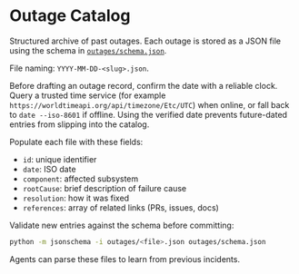# Outage Catalog

Structured archive of past outages. Each outage is stored as a JSON file using the schema in [`outages/schema.json`](../outages/schema.json).

File naming: `YYYY-MM-DD-<slug>.json`.

Before drafting an outage record, confirm the date with a reliable clock. Query a
trusted time service (for example `https://worldtimeapi.org/api/timezone/Etc/UTC`)
when online, or fall back to `date --iso-8601` if offline. Using the verified date
prevents future-dated entries from slipping into the catalog.

Populate each file with these fields:
- `id`: unique identifier
- `date`: ISO date
- `component`: affected subsystem
- `rootCause`: brief description of failure cause
- `resolution`: how it was fixed
- `references`: array of related links (PRs, issues, docs)

Validate new entries against the schema before committing:

```sh
python -m jsonschema -i outages/<file>.json outages/schema.json
```

Agents can parse these files to learn from previous incidents.
